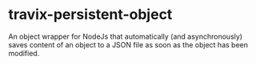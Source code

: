 # travix-persistent-object
An object wrapper for NodeJs that automatically (and asynchronously) saves content of an object to a JSON file as soon as the object has been modified.
